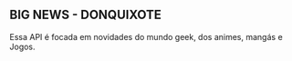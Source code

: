 ## BIG NEWS - DONQUIXOTE

Essa API é focada em novidades do mundo geek, dos animes, mangás e Jogos.
